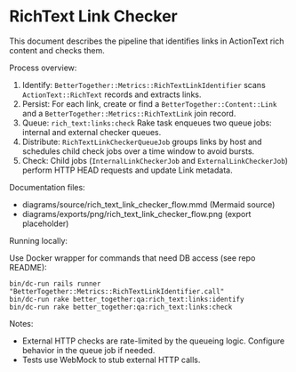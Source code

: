 # RichText Link Checker

This document describes the pipeline that identifies links in ActionText rich content and checks them.

Process overview:

1. Identify: `BetterTogether::Metrics::RichTextLinkIdentifier` scans `ActionText::RichText` records and extracts links.
2. Persist: For each link, create or find a `BetterTogether::Content::Link` and a `BetterTogether::Metrics::RichTextLink` join record.
3. Queue: `rich_text:links:check` Rake task enqueues two queue jobs: internal and external checker queues.
4. Distribute: `RichTextLinkCheckerQueueJob` groups links by host and schedules child check jobs over a time window to avoid bursts.
5. Check: Child jobs (`InternalLinkCheckerJob` and `ExternalLinkCheckerJob`) perform HTTP HEAD requests and update Link metadata.

Documentation files:
- diagrams/source/rich_text_link_checker_flow.mmd (Mermaid source)
- diagrams/exports/png/rich_text_link_checker_flow.png (export placeholder)

Running locally:

Use Docker wrapper for commands that need DB access (see repo README):

```
bin/dc-run rails runner "BetterTogether::Metrics::RichTextLinkIdentifier.call"
bin/dc-run rake better_together:qa:rich_text:links:identify
bin/dc-run rake better_together:qa:rich_text:links:check
```

Notes:
- External HTTP checks are rate-limited by the queueing logic. Configure behavior in the queue job if needed.
- Tests use WebMock to stub external HTTP calls.
